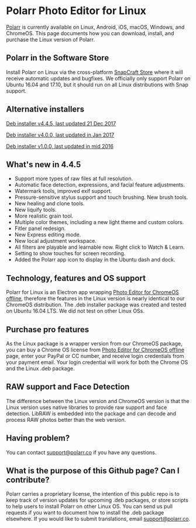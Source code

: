 # Polarr Photo Editor for Linux
[Polarr](https://www.polarr.co) is currently available on Linux, Android, iOS, macOS, Windows, and ChromeOS. This page documents how you can download, install, and purchase the Linux version of Polarr. 

## Polarr in the Software Store
Install Polarr on Linux via the cross-platform [SnapCraft Store](https://snapcraft.io/polarr/) where it will receive automatic updates and bugfixes. We officially only support Polarr on Ubuntu 16.04 and 17.10, but it should run on all Linux distributions with Snap support.

## Alternative installers
[Deb installer v4.4.5, last updated 21 Dec 2017](https://pickystore.blob.core.windows.net/models/polarr_4.4.5_amd64_xenial.deb)

[Deb installer v4.0.0, last updated in Jan 2017](https://s3-us-west-2.amazonaws.com/polarrelectron/ubuntu/polarr_4.0.0_amd64.deb)

[Deb installer v1.0.0, last updated in mid 2016](https://s3-us-west-2.amazonaws.com/polarrelectron/ubuntu/polarr_1.0.0-1_amd64.deb)

## What's new in 4.4.5
* Support more types of raw files at full resolution.
* Automatic face detection, expressions, and facial feature adjustments.
* Watermark tools, improved exif support.
* Pressure-sensitive stylus support and touch brushing. New brush tools.
* New healing and clone tools.
* New liquify tools. 
* More realistic grain tool.
* Multiple color themes, including a new light theme and custom colors.
* Fitler panel redesign.
* New Express editing mode.
* New local adjustment workspace.
* All filters are playable and learnable now. Right click to Watch & Learn.
* Setting to show touches for screen recording.
* Added the Polarr app icon to display in the Ubuntu dash and dock.

## Technology, features and OS support
Polarr for Linux is an Electron app wrapping [Photo Editor for ChromeOS offline](https://www.polarr.co/chrome), therefore the features in the Linux version is nearly identical to our ChromeOS distribution. The .deb installer package was created and tested on Ubuntu 16.04 LTS. We did not test on other Linux OSs.

## Purchase pro features
As the Linux package is a wrapper version from our ChromeOS package, you can buy a Chrome OS license from [Photo Editor for ChromeOS offline](https://www.polarr.co/chrome) page, enter your PayPal or CC number, and receive login credentials from your payment email. Your login credential will work for both the Chrome OS and the Linux .deb package.

## RAW support and Face Detection
The difference between the Linux version and ChromeOS version is that the Linux version uses native libraries to provide raw support and face detection. LibRAW is embedded into the package and can decode and process RAW photos better than the web version.

## Having problem?
You can contact [support@polarr.co](mailto:support@polarr.co) if you have any questions. 

## What is the purpose of this Github page? Can I contribute? 
Polarr carries a proprietary license, the intention of this public repo is to keep track of version updates for upcoming .deb packages, or store scripts to help users to install Polarr on other Linux OS. You can send us pull requests if you want to document how to install the .deb package elsewhere. If you would like to submit translations, email [support@polarr.co](mailto:support@polarr.co).
